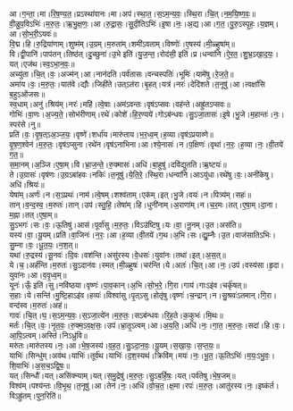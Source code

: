 

  
आ।ग॒न्ता॒।मा।रि॒ष॒ण्य॒त॒।प्रऽस्था॑वानः।मा।अप॑।स्था॒त॒।स॒ऽम॒न्य॒वः॒।स्थि॒रा।चि॒त्।न॒म॒यि॒ष्ण॒वः॒॥  
वी॒ळु॒प॒विऽभिः॑।म॒रु॒तः॒।ऋ॒भु॒क्ष॒णः॒।आ।रु॒द्रा॒सः॒।सु॒दी॒तिऽभिः॑।इ॒षा।नः॒।अ॒द्य।आ।ग॒त॒।पु॒रु॒ऽस्पृ॒हः॒।य॒ज्ञम्।आ।सो॒भ॒री॒ऽयवः॑॥  
वि॒द्म।हि।रु॒द्रिया॑णाम्।शुष्म॑म्।उ॒ग्रम्।म॒रुता॑म्।शमी॑ऽवताम्।विष्णोः॑।ए॒षस्य॑।मी॒ळ्हुषा॑म्॥  
वि।द्वी॒पानि॑।पाप॑तन्।तिष्ठ॑त्।दु॒च्छुना॑।उ॒भे इति॑।यु॒ज॒न्त॒।रोद॑सी॒ इति॑।प्र।धन्वा॑नि।ऐ॒र॒त॒।शु॒भ्र॒ऽखा॒द॒यः॒।यत्।एज॑थ।स्व॒ऽभा॒न॒वः॒॥  
अच्यु॑ता।चि॒त्।वः॒।अज्म॑न्।आ।नान॑दति।पर्व॑तासः।वन्चस्पतिः॑।भूमिः॑।यामे॑षु।रे॒ज॒ते॒॥  
अमा॑य।वः॒।म॒रु॒तः॒।यात॑वे।द्यौः।जिही॑ते।उत्ऽत॑रा।बृ॒हत्।यत्र॑।नरः॑।देदि॑शते।त॒नूषु॑।आ।त्वक्षां॑सि ब॒हुऽओ॑जसः॥  
स्व॒धाम्।अनु॑।श्रिय॑म्।नरः॑।महि॑।त्वे॒षाः।अम॑ऽवन्तः।वृष॑ऽप्सवः।वह॑न्ते।अह्रु॑तऽप्सवः॥  
गोभिः॑।वा॒णः।अ॒ज्य॒ते॒।सोभ॑रीणाम्।रथे॑।कोशे॑।हि॒र॒ण्यये॑।गोऽब॑न्धवः।सु॒ऽजा॒तासः॑।इ॒षे।भु॒जे।म॒हान्तः॑।नः॒।स्पर॑से।नु॥  
प्रति॑।वः॒।वृ॒ष॒त्ऽअ॒ञ्ज॒यः॒।वृष्णे॑।शर्धा॑य।मारु॑ताय।भ॒र॒ध्व॒म्।ह॒व्या।वृष॑ऽप्रयाव्णे॥  
वृ॒ष॒ण॒श्वेन॑।म॒रु॒तः॒।वृष॑ऽप्सुना।रथे॑न।वृष॑ऽनाभिना।आ।श्ये॒नासः॑।न।प॒क्षिणः॑।वृथा॑।न॒रः॒।ह॒व्या।नः॒।वी॒तये॑ ग॒त॒॥  
स॒मा॒नम्।अ॒ञ्जि।ए॒षा॒म्।वि।भ्रा॒ज॒न्ते॒।रु॒क्मासः॑।अधि॑।बा॒हुषु॑।दवि॑द्युतति।ऋ॒ष्टयः॑॥  
ते।उ॒ग्रासः॑।वृष॑णः।उ॒ग्रऽबा॑हवः।नकिः॑।त॒नूषु॑।ये॒ति॒रे॒।स्थि॒रा।धन्वा॑नि।आऽयु॑धा।रथे॑षु।वः॒।अनी॑केषु।अधि॑।श्रियः॑॥  
येषा॑म्।अर्णः॑।न।स॒ऽप्रथः॑।नाम॑।त्वे॒षम्।शश्व॑ताम्।एक॑म्।इत्।भु॒जे।वयः॑।न।पित्र्य॑म्।सहः॑॥  
तान्।व॒न्द॒स्व॒।म॒रुतः॑।तान्।उप॑।स्तु॒हि॒।तेषा॑म्।हि।धुनी॑नाम्।अ॒राणा॑म्।न।च॒र॒मः।तत्।ए॒षा॒म्।दा॒ना।म॒ह्ना।तत्।ए॒षा॒म्॥  
सु॒ऽभगः॑।सः।वः॒।ऊ॒तिषु॑।आस॑।पूर्वा॑सु।म॒रु॒तः॒।विऽउ॑ष्टिषु।यः।वा॒।नू॒नम्।उ॒त।अस॑ति॥  
यस्य॑।वा॒।यू॒यम्।प्रति॑।वा॒जिनः॑।न॒रः॒।आ।ह॒व्या।वी॒तये॑।ग॒थ।अ॒भि।सः।द्यु॒म्नैः।उ॒त।वाज॑सातिऽभिः।सु॒म्ना।वः॒।धू॒त॒यः॒।न॒श॒त्॥  
यथा॑।रु॒द्रस्य॑।सू॒नवः॑।दि॒वः।वश॑न्ति।असु॑रस्य।वे॒धसः॑।युवा॑नः।तथा॑।इत्।अ॒स॒त्॥  
ये।च॒।अर्ह॑न्ति।म॒रुतः॑।सु॒ऽदान॑वः।स्मत्।मी॒ळ्हुषः॑।चर॑न्ति।ये।अतः॑।चि॒त्।आ।नः॒।उप॑।वस्य॑सा।हृ॒दा।युवा॑नः।आ।व॒वृ॒ध्व॒म्॥  
यूनः॑।ऊँ॒ इति॑।सु।नवि॑ष्ठया।वृष्णः॑।पा॒व॒कान्।अ॒भि।सो॒भ॒रे॒।गि॒रा।गाय॑।गाःऽइ॑व।चर्कृ॑षत्॥  
स॒हाः।ये।सन्ति॑।मु॒ष्टि॒हाऽइ॑व।हव्यः॑।विश्वा॑सु।पृ॒त्ऽसु।होतृ॑षु।वृष्णः॑।च॒न्द्रान्।न।सु॒श्रवः॑ऽतमान्।गि॒रा।वन्द॑स्व।म॒रुतः॑।अह॑॥  
गावः॑।चि॒त्।घ॒।स॒ऽम॒न्य॒वः॒।स॒ऽजा॒त्ये॑न।म॒रु॒तः॒।सऽब॑न्धवः।रि॒ह॒ते।क॒कुभः॑।मि॒थः॥  
मर्तः॑।चि॒त्।वः॒।नृ॒त॒वः॒।रु॒क्म॒ऽव॒क्ष॒सः॒।उप॑।भ्रा॒तृ॒ऽत्वम्।आ।अ॒य॒ति॒।अधि॑।नः॒।गा॒त॒।म॒रु॒तः॒।सदा॑।हि।वः॒।आ॒पि॒ऽत्वम्।अस्ति॑।निऽध्रु॑वि॥  
मरु॑तः।मारु॑तस्य।नः॒।आ।भे॒ष॒जस्य॑।व॒ह॒त॒।सु॒ऽदा॒न॒वः॒।यू॒यम्।स॒खा॒यः॒।स॒प्त॒यः॒॥  
याभिः॑।सिन्धु॑म्।अव॑थ।याभिः॑।तूर्व॑थ।याभिः॑।द॒श॒स्यथ॑।क्रिवि॑म्।मयः॑।नः॒।भू॒त॒।ऊ॒तिऽभिः॑।म॒यः॒ऽभु॒वः॒।शि॒वाभिः॑।अ॒स॒च॒ऽद्वि॒षः॒॥  
यत्।सिन्धौ॑।यत्।असि॑क्न्याम्।यत्।स॒मु॒द्रेषु॑।म॒रु॒तः॒।सु॒ऽब॒र्हि॒षः॒।यत्।पर्व॑तेषु।भे॒ष॒जम्॥  
विश्व॑म्।पश्य॑न्तः।वि॒भृ॒थ॒।त॒नूषु॑।आ।तेन॑।नः॒।अधि॑।वो॒च॒त॒।क्ष॒मा।रपः॑।म॒रु॒तः॒।आतु॑रस्य।नः॒।इष्क॑र्त।विऽह्रु॑तम्।पुन॒रिति॑॥  
